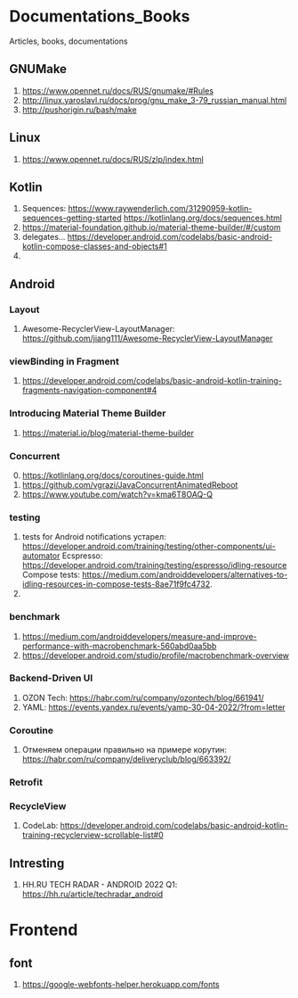 # Documentations_Books
Articles, books, documentations

## GNUMake
1. https://www.opennet.ru/docs/RUS/gnumake/#Rules
2. http://linux.yaroslavl.ru/docs/prog/gnu_make_3-79_russian_manual.html
3. http://pushorigin.ru/bash/make

## Linux
1. https://www.opennet.ru/docs/RUS/zlp/index.html

## Kotlin
1.  Sequences: https://www.raywenderlich.com/31290959-kotlin-sequences-getting-started
    https://kotlinlang.org/docs/sequences.html
2.  https://material-foundation.github.io/material-theme-builder/#/custom
3.  delegates...
    https://developer.android.com/codelabs/basic-android-kotlin-compose-classes-and-objects#1
4.   


## Android

### Layout
1. Awesome-RecyclerView-LayoutManager: https://github.com/jiang111/Awesome-RecyclerView-LayoutManager

### viewBinding in Fragment
1. https://developer.android.com/codelabs/basic-android-kotlin-training-fragments-navigation-component#4

### Introducing Material Theme Builder
1. https://material.io/blog/material-theme-builder

### Concurrent
0. https://kotlinlang.org/docs/coroutines-guide.html
1. https://github.com/vgrazi/JavaConcurrentAnimatedReboot
2. https://www.youtube.com/watch?v=kma6T8OAQ-Q


### testing
1. tests for Android notifications
    устарел: https://developer.android.com/training/testing/other-components/ui-automator
    Ecspresso: https://developer.android.com/training/testing/espresso/idling-resource
    Compose tests: https://medium.com/androiddevelopers/alternatives-to-idling-resources-in-compose-tests-8ae71f9fc4732.
3. 


### benchmark
1. https://medium.com/androiddevelopers/measure-and-improve-performance-with-macrobenchmark-560abd0aa5bb
2. https://developer.android.com/studio/profile/macrobenchmark-overview


### Backend-Driven UI
1. OZON Tech: https://habr.com/ru/company/ozontech/blog/661941/
2. YAML: https://events.yandex.ru/events/yamp-30-04-2022/?from=letter


### Coroutine
1. Отменяем операции правильно на примере корутин: https://habr.com/ru/company/deliveryclub/blog/663392/

### Retrofit

### RecycleView
1. CodeLab: https://developer.android.com/codelabs/basic-android-kotlin-training-recyclerview-scrollable-list#0



## Intresting
1. HH.RU TECH RADAR - ANDROID 2022 Q1: https://hh.ru/article/techradar_android


# Frontend

## font
1. https://google-webfonts-helper.herokuapp.com/fonts
